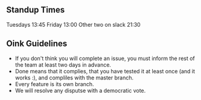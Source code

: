 ## Standup Times
Tuesdays 13:45
Friday 13:00
Other two on slack 21:30

## Oink Guidelines
- If you don't think you will complete an issue, you must inform the rest of the team at least two days in advance.
- Done means that it complies, that you have tested it at least once (and it works :), and compliles with the master branch.
- Every feature is its own branch.
- We will resolve any disputse with a democratic vote.